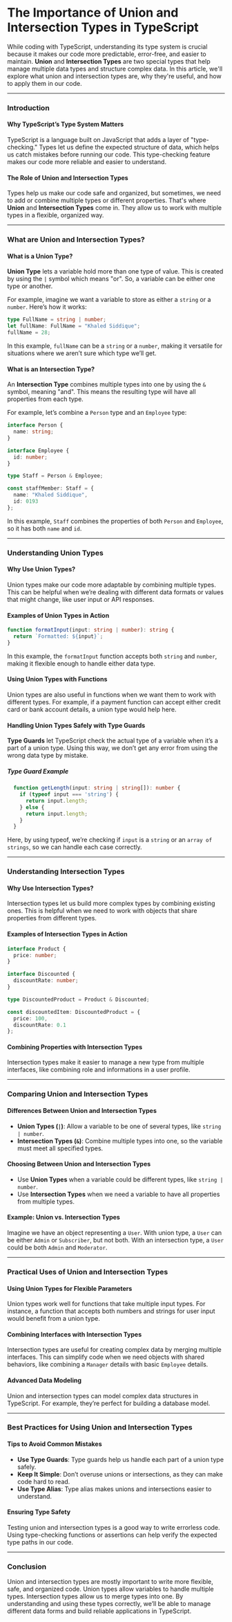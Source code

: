 # The Importance of Union and Intersection Types in TypeScript

While coding with TypeScript, understanding its type system is crucial because it makes our code more predictable, error-free, and easier to maintain. **Union** and **Intersection Types** are two special types that help manage multiple data types and structure complex data. In this article, we'll explore what union and intersection types are, why they're useful, and how to apply them in our code.

---

### Introduction

#### Why TypeScript’s Type System Matters

TypeScript is a language built on JavaScript that adds a layer of "type-checking." Types let us define the expected structure of data, which helps us catch mistakes before running our code. This type-checking feature makes our code more reliable and easier to understand.

#### The Role of Union and Intersection Types

Types help us make our code safe and organized, but sometimes, we need to add or combine multiple types or different properties. That's where **Union** and **Intersection Types** come in. They allow us to work with multiple types in a flexible, organized way.

---

### What are Union and Intersection Types?

#### What is a Union Type?

**Union Type** lets a variable hold more than one type of value. This is created by using the `|` symbol which means "or". So, a variable can be either one type or another.

For example, imagine we want a variable to store as either a `string` or a `number`. Here’s how it works:

```typescript
type FullName = string | number;
let fullName: FullName = "Khaled Siddique";
fullName = 28;
```

In this example, `fullName` can be a `string` or a `number`, making it versatile for situations where we aren’t sure which type we’ll get.

#### What is an Intersection Type?

An **Intersection Type** combines multiple types into one by using the `&` symbol, meaning "and". This means the resulting type will have all properties from each type.

For example, let’s combine a `Person` type and an `Employee` type:

```typescript
interface Person {
  name: string;
}

interface Employee {
  id: number;
}

type Staff = Person & Employee;

const staffMember: Staff = {
  name: "Khaled Siddique",
  id: 0193
};
```

In this example, `Staff` combines the properties of both `Person` and `Employee`, so it has both `name` and `id`.

---

### Understanding Union Types

#### Why Use Union Types?

Union types make our code more adaptable by combining multiple types. This can be helpful when we’re dealing with different data formats or values that might change, like user input or API responses.

#### Examples of Union Types in Action

```typescript
function formatInput(input: string | number): string {
  return `Formatted: ${input}`;
}
```

In this example, the `formatInput` function accepts both `string` and `number`, making it flexible enough to handle either data type.

#### Using Union Types with Functions

Union types are also useful in functions when we want them to work with different types. For example, if a payment function can accept either credit card or bank account details, a union type would help here.

#### Handling Union Types Safely with Type Guards

**Type Guards** let TypeScript check the actual type of a variable when it’s a part of a union type. Using this way, we don’t get any error from using the wrong data type by mistake.

##### Type Guard Example

```typescript
  function getLength(input: string | string[]): number {
    if (typeof input === 'string') {
      return input.length;
    } else {
      return input.length;
    }
  }
```

Here, by using typeof, we’re checking if `input` is a `string` or an `array of strings`, so we can handle each case correctly.

---

### Understanding Intersection Types

#### Why Use Intersection Types?

Intersection types let us build more complex types by combining existing ones. This is helpful when we need to work with objects that share properties from different types.

#### Examples of Intersection Types in Action

```typescript
interface Product {
  price: number;
}

interface Discounted {
  discountRate: number;
}

type DiscountedProduct = Product & Discounted;

const discountedItem: DiscountedProduct = {
  price: 100,
  discountRate: 0.1
};
```

#### Combining Properties with Intersection Types

Intersection types make it easier to manage a new type from multiple interfaces, like combining role and informations in a user profile.

---

### Comparing Union and Intersection Types

#### Differences Between Union and Intersection Types

- **Union Types (`|`)**: Allow a variable to be one of several types, like `string | number`.
- **Intersection Types (`&`)**: Combine multiple types into one, so the variable must meet all specified types.

#### Choosing Between Union and Intersection Types

- Use **Union Types** when a variable could be different types, like `string | number`.
- Use **Intersection Types** when we need a variable to have all properties from multiple types.

#### Example: Union vs. Intersection Types

Imagine we have an object representing a `User`. With union type, a `User` can be either `Admin` or `Subscriber`, but not both. With an intersection type, a `User` could be both `Admin` and `Moderator`.

---

### Practical Uses of Union and Intersection Types

#### Using Union Types for Flexible Parameters

Union types work well for functions that take multiple input types. For instance, a function that accepts both numbers and strings for user input would benefit from a union type.

#### Combining Interfaces with Intersection Types

Intersection types are useful for creating complex data by merging multiple interfaces. This can simplify code when we need objects with shared behaviors, like combining a `Manager` details with basic `Employee` details.

#### Advanced Data Modeling

Union and intersection types can model complex data structures in TypeScript. For example, they’re perfect for building a database model.

---

### Best Practices for Using Union and Intersection Types

#### Tips to Avoid Common Mistakes

- **Use Type Guards**: Type guards help us handle each part of a union type safely.
- **Keep It Simple**: Don’t overuse unions or intersections, as they can make code hard to read.
- **Use Type Alias**: Type alias makes unions and intersections easier to understand.

#### Ensuring Type Safety

Testing union and intersection types is a good way to write errorless code. Using type-checking functions or assertions can help verify the expected type paths in our code.

---

### Conclusion

Union and intersection types are mostly important to write more flexible, safe, and organized code. Union types allow variables to handle multiple types. Intersection types allow us to merge types into one. By understanding and using these types correctly, we’ll be able to manage different data forms and build reliable applications in TypeScript.
